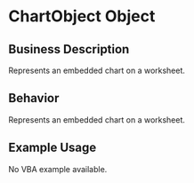 # ChartObject Object

## Business Description
Represents an embedded chart on a worksheet.

## Behavior
Represents an embedded chart on a worksheet.

## Example Usage
No VBA example available.